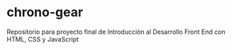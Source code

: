 # chrono-gear
Repositorio para proyecto final de Introducción al Desarrollo Front End con HTML, CSS y JavaScript
